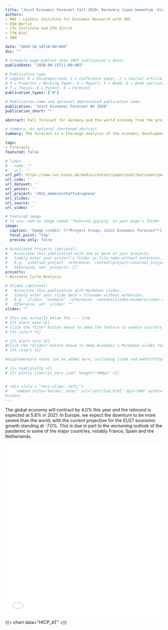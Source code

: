 ```yaml
---
title: "Joint Economic Forecast Fall 2020: Recovery loses momentum -Economy and politics further under the signs of the pandemic"
authors:
- RWI – Leibniz Institute for Economic Research with IHS
- DIW Berlin
- ifo Institute and ETH Zürich
- IfW Kiel
- IWH

date: "2020-10-14T10:00:00Z"
doi: ""

# Schedule page publish date (NOT publication's date).
publishDate: "2020-09-15T11:00:00Z"

# Publication type.
# Legend: 0 = Uncategorized; 1 = Conference paper; 2 = Journal article;
# 3 = Preprint / Working Paper; 4 = Report; 5 = Book; 6 = Book section;
# 7 = Thesis; 8 = Patent; 9 = Forecast
publication_types: ["9"]

# Publication name and optional abbreviated publication name.
publication: "Joint Economic Forecast #2 2020"
publication_short: ""

abstract: Fall forecast for Germany and the world economy from the project group "Joint Economic Forecast"

# Summary. An optional shortened abstract.
summary: The forecast is a thorough analysis of the economic developments in Germany and the world.

tags:
- Forecasts
featured: false

# links:
# - name: ""
#   url: ""
url_pdf: https://www.rwi-essen.de/media/content/pages/publikationen/gemeinschaftsdiagnose/gd_2-2020.pdf
url_code: ''
url_dataset: ''
url_poster: ''
url_project: '2022_Gemeinschaftsdiagnose'
url_slides: ''
url_source: ''
url_video: ''

# Featured image
# To use, add an image named `featured.jpg/png` to your page's folder.
image:
  caption: 'Image credit: [**Project Group: Joint Economic Forecast**](http://gemeinschaftsdiagnose.de)'
  focal_point: "top"
  preview_only: false

# Associated Projects (optional).
#   Associate this publication with one or more of your projects.
#   Simply enter your project's folder or file name without extension.
#   E.g. `internal-project` references `content/project/internal-project/index.md`.
#   Otherwise, set `projects: []`.
projects:
- Business_Cycle_Analysis

# Slides (optional).
#   Associate this publication with Markdown slides.
#   Simply enter your slide deck's filename without extension.
#   E.g. `slides: "example"` references `content/slides/example/index.md`.
#   Otherwise, set `slides: ""`.
slides: ""

# this was actually below the --- line
# {{% alert note %}}
# Click the *Cite* button above to demo the feature to enable visitors to import publication metadata into their reference management software.
# {{% /alert %}}

# {{% alert note %}}
#Click the *Slides* button above to demo Academic's Markdown slides feature.
# {{% /alert %}}

#Supplementary notes can be added here, including [code and math](https://sourcethemes.com/academic/docs/writing-markdown-latex/).

# {{< load-plotly >}}
# {{< plotly json="pl_vars.json" height="400px" >}}


# <div style = "text-align: left;">
#    <embed style="border: none;" src="untitled.html" dpi="600" width="1000px" height="1200px" />
#</div>
---
```


The global economy will contract by 4.0% this year and the rebound is expected at 5.6% in 2021. In Europe, we expect the downturn to be more severe than the world, with the current projection for the EU27 economic growth standing at -7.0%. This is due in part to the worsening outlook of the pandemic in some of the major countries, notably France, Spain and the Netherlands. 
 <div style = "text-align: left;">
    <embed style="border: none;" src="basic-offline2.html" dpi="600" width=100% height="550px" />
</div>

{{< chart data="HICP_AT" >}}